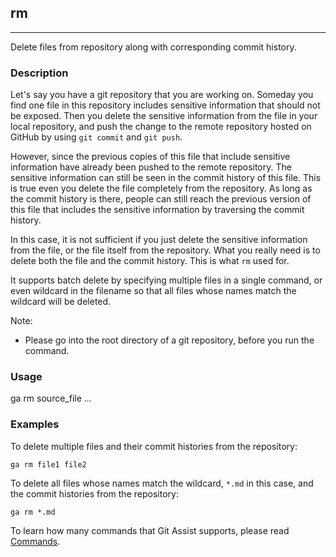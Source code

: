 ## rm

---

Delete files from repository along with corresponding commit history.

### Description

Let's say you have a git repository that you are working on. Someday you find one file in this repository includes sensitive information that should not be exposed. Then you delete the sensitive information from the file in your local repository, and push the change to the remote repository hosted on GitHub by using `git commit` and `git push`.

However, since the previous copies of this file that include sensitive information have already been pushed to the remote repository. The sensitive information can still be seen in the commit history of this file. This is true even you delete the file completely from the repository. As long as the commit history is there, people can still reach the previous version of this file that includes the sensitive information by traversing the commit history.

In this case, it is not sufficient if you just delete the sensitive information from the file, or the file itself from the repository. What you really need is to delete both the file and the commit history. This is what `rm` used for.

It supports batch delete by specifying multiple files in a single command, or even wildcard in the filename so that all files whose names match the wildcard will be deleted.

Note:
* Please go into the root directory of a git repository, before you run the command.

### Usage

ga rm source_file ...

### Examples

To delete multiple files and their commit histories from the repository:
```shell
ga rm file1 file2
```

To delete all files whose names match the wildcard, `*.md` in this case, and the commit histories from the repository:
```shell
ga rm *.md
```

To learn how many commands that Git Assist supports, please read [Commands](../commands.md).